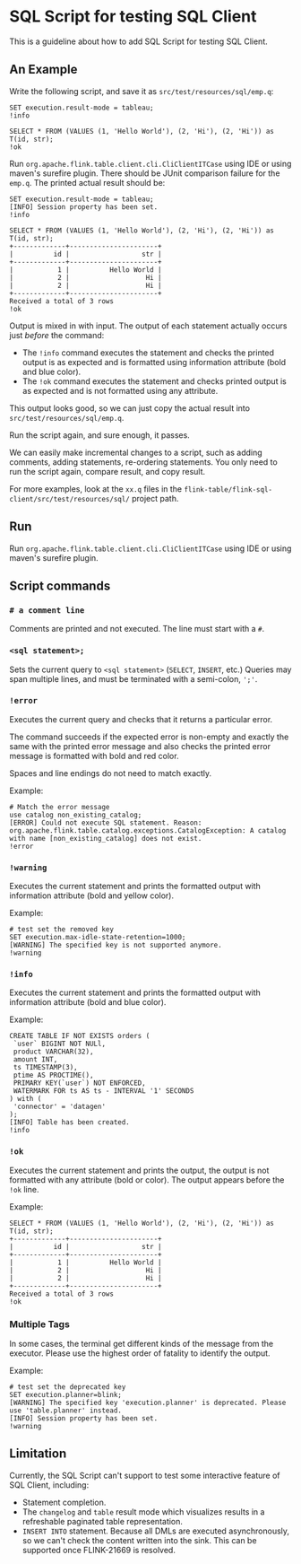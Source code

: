 <!--
Licensed to the Apache Software Foundation (ASF) under one
or more contributor license agreements.  See the NOTICE file
distributed with this work for additional information
regarding copyright ownership.  The ASF licenses this file
to you under the Apache License, Version 2.0 (the
"License"); you may not use this file except in compliance
with the License.  You may obtain a copy of the License at

  http://www.apache.org/licenses/LICENSE-2.0

Unless required by applicable law or agreed to in writing,
software distributed under the License is distributed on an
"AS IS" BASIS, WITHOUT WARRANTIES OR CONDITIONS OF ANY
KIND, either express or implied.  See the License for the
specific language governing permissions and limitations
under the License.
-->

# SQL Script for testing SQL Client

This is a guideline about how to add SQL Script for testing SQL Client.

## An Example

Write the following script, and save it as `src/test/resources/sql/emp.q`:

```
SET execution.result-mode = tableau;
!info

SELECT * FROM (VALUES (1, 'Hello World'), (2, 'Hi'), (2, 'Hi')) as T(id, str);
!ok
```

Run `org.apache.flink.table.client.cli.CliClientITCase` using IDE or using maven's surefire plugin.
There should be JUnit comparison failure for the `emp.q`. The printed actual result should be:

```
SET execution.result-mode = tableau;
[INFO] Session property has been set.
!info

SELECT * FROM (VALUES (1, 'Hello World'), (2, 'Hi'), (2, 'Hi')) as T(id, str);
+-------------+----------------------+
|          id |                  str |
+-------------+----------------------+
|           1 |          Hello World |
|           2 |                   Hi |
|           2 |                   Hi |
+-------------+----------------------+
Received a total of 3 rows
!ok
```

Output is mixed in with input. The output of each statement actually occurs just *before* the command:

- The `!info` command executes the statement and checks the printed output is as expected and is formatted using information attribute (bold and blue color).
- The `!ok` command executes the statement and checks printed output is as expected and is not formatted using any attribute.

This output looks good, so we can just copy the actual result into `src/test/resources/sql/emp.q`.

Run the script again, and sure enough, it passes.

We can easily make incremental changes to a script, such as adding comments, adding statements,
re-ordering statements. You only need to run the script again, compare result, and copy result.

For more examples, look at the `xx.q` files in the `flink-table/flink-sql-client/src/test/resources/sql/` project path.


## Run

Run `org.apache.flink.table.client.cli.CliClientITCase` using IDE or using maven's surefire plugin.

## Script commands

### `# a comment line`

Comments are printed and not executed. The line must start with a `#`.

### `<sql statement>;`

Sets the current query to `<sql statement>` (`SELECT`, `INSERT`, etc.) Queries may span multiple lines, and must be terminated with a semi-colon, `';'`.

### `!error`

Executes the current query and checks that it returns a particular error.

The command succeeds if the expected error is non-empty and exactly the same with the printed error message
and also checks the printed error message is formatted with bold and red color.

Spaces and line endings do not need to match exactly.

Example:

```
# Match the error message
use catalog non_existing_catalog;
[ERROR] Could not execute SQL statement. Reason:
org.apache.flink.table.catalog.exceptions.CatalogException: A catalog with name [non_existing_catalog] does not exist.
!error
```

### `!warning`

Executes the current statement and prints the formatted output with information attribute (bold and yellow color).

Example:

```
# test set the removed key
SET execution.max-idle-state-retention=1000;
[WARNING] The specified key is not supported anymore.
!warning
```

### `!info`

Executes the current statement and prints the formatted output with information attribute (bold and blue color).

Example:

```
CREATE TABLE IF NOT EXISTS orders (
 `user` BIGINT NOT NULl,
 product VARCHAR(32),
 amount INT,
 ts TIMESTAMP(3),
 ptime AS PROCTIME(),
 PRIMARY KEY(`user`) NOT ENFORCED,
 WATERMARK FOR ts AS ts - INTERVAL '1' SECONDS
) with (
 'connector' = 'datagen'
);
[INFO] Table has been created.
!info
```

### `!ok`

Executes the current statement and prints the output, the output is not formatted with any attribute (bold or color).
The output appears before the `!ok` line.

Example:

```
SELECT * FROM (VALUES (1, 'Hello World'), (2, 'Hi'), (2, 'Hi')) as T(id, str);
+-------------+----------------------+
|          id |                  str |
+-------------+----------------------+
|           1 |          Hello World |
|           2 |                   Hi |
|           2 |                   Hi |
+-------------+----------------------+
Received a total of 3 rows
!ok
```

### Multiple Tags

In some cases, the terminal get different kinds of the message from the executor. Please use the
highest order of fatality to identify the output.

Example:

```
# test set the deprecated key
SET execution.planner=blink;
[WARNING] The specified key 'execution.planner' is deprecated. Please use 'table.planner' instead.
[INFO] Session property has been set.
!warning
```

## Limitation

Currently, the SQL Script can't support to test some interactive feature of SQL Client, including:

- Statement completion.
- The `changelog` and `table` result mode which visualizes results in a refreshable paginated table representation.
- `INSERT INTO` statement. Because all DMLs are executed asynchronously, so we can't check the content written into the sink. This can be supported once FLINK-21669 is resolved.

